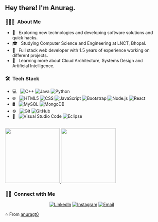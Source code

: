 
<h2> Hey there! I'm Anurag.</h2>

<h3> 👨🏻‍💻 &nbsp;About Me </h3>

- 🤔 &nbsp; Exploring new technologies and developing software solutions and quick hacks.
- 🎓 &nbsp; Studying Computer Science and Engineering at LNCT, Bhopal.
- 💼 &nbsp; Full stack web developer with 1.5 years of experience working on different projects.
- 🌱 &nbsp; Learning more about Cloud Architecture, Systems Design and Artificial Intelligence.

<h3> 🛠 &nbsp;Tech Stack</h3>

- 💻 &nbsp;
  ![C++](https://img.shields.io/badge/-C++-333333?style=flat&logo=C%2B%2B&logoColor=00599C)
  ![Java](https://img.shields.io/badge/-Java-333333?style=flat&logo=Java&logoColor=007396)
  ![Python](https://img.shields.io/badge/-Python-333333?style=flat&logo=python)
- 🌐 &nbsp;
  ![HTML5](https://img.shields.io/badge/-HTML5-333333?style=flat&logo=HTML5)
  ![CSS](https://img.shields.io/badge/-CSS-333333?style=flat&logo=CSS3&logoColor=1572B6)
  ![JavaScript](https://img.shields.io/badge/-JavaScript-333333?style=flat&logo=javascript)
  ![Bootstrap](https://img.shields.io/badge/-Bootstrap-333333?style=flat&logo=bootstrap&logoColor=563D7C)
  ![Node.js](https://img.shields.io/badge/-Node.js-333333?style=flat&logo=node.js)
  ![React](https://img.shields.io/badge/-React-333333?style=flat&logo=react)
- 🛢 &nbsp;
  ![MySQL](https://img.shields.io/badge/-MySQL-333333?style=flat&logo=mysql)
  ![MongoDB](https://img.shields.io/badge/-MongoDB-333333?style=flat&logo=mongodb)
- ⚙️ &nbsp;
  ![Git](https://img.shields.io/badge/-Git-333333?style=flat&logo=git)
  ![GitHub](https://img.shields.io/badge/-GitHub-333333?style=flat&logo=github)
- 🔧 &nbsp;
  ![Visual Studio Code](https://img.shields.io/badge/-Visual%20Studio%20Code-333333?style=flat&logo=visual-studio-code&logoColor=007ACC)
  ![Eclipse](https://img.shields.io/badge/-Eclipse-333333?style=flat&logo=eclipse-ide&logoColor=2C2255)

<br/>

<a href="https://github.com/anuragt0">
  <img height="180em" src="https://github-readme-stats.vercel.app/api?username=anuragt0&theme=buefy&show_icons=true" />
  <img height="180em" src="https://github-readme-stats.vercel.app/api/top-langs/?username=anuragt0&theme=buefy&layout=compact" />
</a>

<br/>

<h3> 🤝🏻 &nbsp;Connect with Me </h3>

<p align="center">
<a href="https://www.linkedin.com/in/anurag-tiwari-15a7a61b0/"><img alt="LinkedIn" src="https://img.shields.io/badge/LinkedIn-Anurag%20Tiwari-blue?style=flat-square&logo=linkedin"></a>
<a href="https://www.instagram.com/anuragt0/"><img alt="Instagram" src="https://img.shields.io/badge/Instagram-anuagt0-blue?style=flat-square&logo=instagram"></a>
<a href="mailto:anuragtiw112@gmail.com"><img alt="Email" src="https://img.shields.io/badge/Email-anuragtiw112@gmail.com-blue?style=flat-square&logo=gmail"></a>
</p>

⭐️ From [anuragt0](https://github.com/anuragt0)
